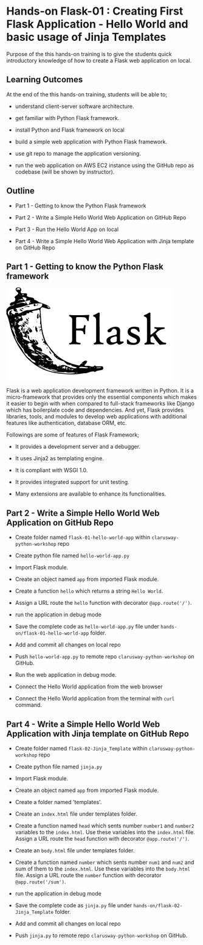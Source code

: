 # Hands-on Flask-01 : Creating First Flask Application - Hello World and basic usage of Jinja Templates

Purpose of the this hands-on training is to give the students quick introductory knowledge of how to create a Flask web application on local.

## Learning Outcomes

At the end of the this hands-on training, students will be able to;

- understand client-server software architecture.

- get familiar with Python Flask framework.

- install Python and Flask framework on local

- build a simple web application with Python Flask framework.

- use git repo to manage the application versioning.

- run the web application on AWS EC2 instance using the GitHub repo as codebase (will be shown by instructor).

## Outline

- Part 1 - Getting to know the Python Flask framework

- Part 2 - Write a Simple Hello World Web Application on GitHub Repo

- Part 3 - Run the Hello World App on local

- Part 4 - Write a Simple Hello World Web Application with Jinja template on GitHub Repo

## Part 1 - Getting to know the Python Flask framework

![Flask](./flask.png)

Flask is a web application development framework written in Python. It is a micro-framework that provides only the essential components which makes it easier to begin with when compared to full-stack frameworks like Django which has boilerplate code and dependencies.
And yet, Flask provides libraries, tools, and modules to develop web applications with additional features like authentication, database ORM, etc.

Followings are some of features of Flask Framework;

- It provides a development server and a debugger.

- It uses Jinja2 as templating engine.

- It is compliant with WSGI 1.0.

- It provides integrated support for unit testing.

- Many extensions are available to enhance its functionalities.


## Part 2 - Write a Simple Hello World Web Application on GitHub Repo

- Create folder named `flask-01-hello-world-app` within `clarusway-python-workshop` repo

- Create python file named `hello-world-app.py`

- Import Flask module.

- Create an object named `app` from imported Flask module.

- Create a function `hello` which returns a string `Hello World`.

- Assign a URL route the `hello` function with decorator `@app.route('/')`.

- run the application in debug mode

- Save the complete code as `hello-world-app.py` file under `hands-on/flask-01-hello-world-app` folder.

- Add and commit all changes on local repo

- Push `hello-world-app.py` to remote repo `clarusway-python-workshop` on GitHub.

- Run the web application in debug mode.


- Connect the Hello World application from the web browser


- Connect the Hello World application from the terminal with `curl` command.

## Part 4 - Write a Simple Hello World Web Application with Jinja template on GitHub Repo

- Create folder named `flask-02-Jinja_Template` within `clarusway-python-workshop` repo

- Create python file named `jinja.py`

- Import Flask module.

- Create an object named `app` from imported Flask module.

- Create a folder named 'templates'.

- Create an `index.html` file under templates folder.

- Create a function named `head` which sents number `number1` and `number2` variables to the `index.html`. Use these variables into the `index.html` file. Assign a URL route the `head` function with decorator `@app.route('/')`.

- Create an `body.html` file under templates folder.

- Create a function named `number` which sents number `num1` and `num2` and sum of them to the `index.html`. Use these variables into the `body.html` file. Assign a URL route the `number` function with decorator `@app.route('/sum')`.

- run the application in debug mode

- Save the complete code as `jinja.py` file under `hands-on/flask-02-Jinja_Template` folder.

- Add and commit all changes on local repo

- Push `jinja.py` to remote repo `clarusway-python-workshop` on GitHub.